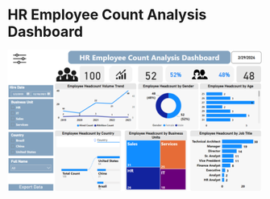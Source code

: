 # HR Employee Count Analysis Dashboard
![Dashboard Screenshot](https://github.com/Gajaluxan/hr-employee-data-analysis-project-with-powerbi-and-excel/blob/main/HR%20Employee%20Head%20Count%20Analysis%20Report.png)

